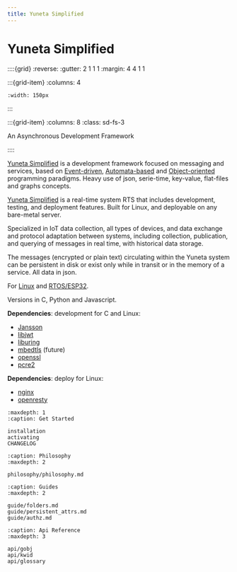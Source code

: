 ```yaml
---
title: Yuneta Simplified
---
```


# Yuneta Simplified

::::{grid}
:reverse:
:gutter: 2 1 1 1
:margin: 4 4 1 1

:::{grid-item}
:columns: 4

```{image} ./_static/yuneta-image.svg
:width: 150px
```
:::

:::{grid-item}
:columns: 8
:class: sd-fs-3

An Asynchronous Development Framework 

::::

[Yuneta Simplified](https://yuneta.io) is a development framework focused on messaging and services, based on 
[Event-driven](https://en.wikipedia.org/wiki/Event-driven_programming), 
[Automata-based](https://en.wikipedia.org/wiki/Automata-based_programming) 
and [Object-oriented](https://en.wikipedia.org/wiki/Object-oriented_programming) 
programming paradigms. 
Heavy use of json, serie-time, key-value, flat-files and graphs concepts.

[Yuneta Simplified](https://yuneta.io) is a real-time system RTS that includes development, testing, and deployment features. Built for Linux, and deployable on any bare-metal server.

Specialized in IoT data collection, all types of devices, and data exchange and protocol adaptation between systems, including collection, publication, and querying of messages in real time, with historical data storage. 

The messages (encrypted or plain text) circulating within the Yuneta system can be persistent in disk or exist only while in transit or in the memory of a service. All data in json.

For [Linux](https://en.wikipedia.org/wiki/Linux) and [RTOS/ESP32](https://www.espressif.com/en/products/sdks/esp-idf). 

[//]: # (Versions in[C]&#40;https://en.wikipedia.org/wiki/C_&#40;programming_language&#41;&#41;, [Python]&#40;https://www.python.org/&#41; and Javascript.)

Versions in C, Python and Javascript.

**Dependencies**: development for C and Linux:
- [Jansson](http://jansson.readthedocs.io/en/latest/)
- [libjwt](https://github.com/benmcollins/libjwt)
- [liburing](https://github.com/axboe/liburing)
- [mbedtls](https://www.trustedfirmware.org/projects/mbed-tls/) (future)
- [openssl](https://www.openssl.org/)
- [pcre2](https://github.com/PCRE2Project/pcre2)

**Dependencies**: deploy for Linux: 
- [nginx](https://nginx.org)
- [openresty](https://openresty.org/)


```{toctree}
:maxdepth: 1
:caption: Get Started

installation
activating
CHANGELOG
```

```{toctree}
:caption: Philosophy
:maxdepth: 2

philosophy/philosophy.md

```

```{toctree}
:caption: Guides
:maxdepth: 2

guide/folders.md
guide/persistent_attrs.md
guide/authz.md

```

```{toctree}
:caption: Api Reference
:maxdepth: 3

api/gobj
api/kwid
api/glossary

```
